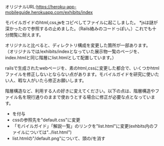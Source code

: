 オリジナルURL:https://heroku-app-mobileguide.herokuapp.com/exhibits/index

モバイルガイドのhtml,css,~~js~~をコピペしてファイルに起こしました。
*jsは謎が深かったので参照するの止めました。（Rails絡みのコードっぽい。）これでも十分閲覧に耐えます。


オリジナルと比べると、ディレクトリ構成を変更した箇所が一部あります。
（オリジナルでは/exhibits/indexとなっていた展示物一覧のページを、index.htmlと同じ階層にlist.htmlとして配置しています。）

railsで生成されたwebページを、素のhtml,cssに変更した都合で、いくつかhtmlファイルを修正しないとならない点があります。モバイルガイドを研究に使いたい人、暇な人がいたら修正お願いします。

階層構造など、利用する人の好きに変えてください。以下の点は、階層構造やファイル名を現行通りのままで使おうとする場合に修正が必要な点となっています。

- <meta charset="utf-8">を付与
- cssの参照先を"default.css"に変更
- 「モバイルガイド」「解説一覧」のリンクを"list.html"に変更(exhbits内のファイルについては"../list.html")
- list.htmlの"/default.png"について、頭の/を消す
